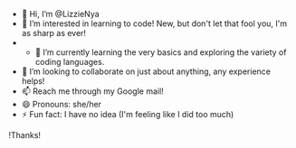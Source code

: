 - 👋 Hi, I’m @LizzieNya
- 👀 I’m interested in learning to code! New, but don't let that fool you, I'm as sharp as ever!
- - 🌱 I’m currently learning the very basics and exploring the variety of coding languages.
- 💞️ I’m looking to collaborate on just about anything, any experience helps!
- 📫 Reach me through my Google mail!
- 😄 Pronouns: she/her 
- ⚡ Fun fact: I have no idea (I'm feeling like I did too much)
<!---
QUESTION: how does one use different languages without having yo relearn everything?
Also curious about Github Pages. Cant read the doc atm.
--->
  !Thanks!
